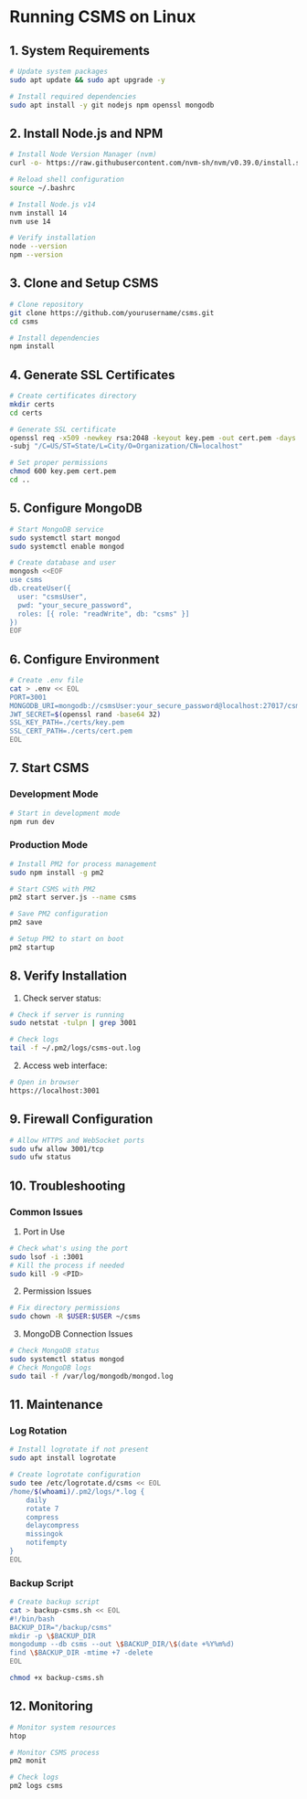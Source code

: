 # Running CSMS on Linux

## 1. System Requirements

```bash
# Update system packages
sudo apt update && sudo apt upgrade -y

# Install required dependencies
sudo apt install -y git nodejs npm openssl mongodb
```

## 2. Install Node.js and NPM

```bash
# Install Node Version Manager (nvm)
curl -o- https://raw.githubusercontent.com/nvm-sh/nvm/v0.39.0/install.sh | bash

# Reload shell configuration
source ~/.bashrc

# Install Node.js v14
nvm install 14
nvm use 14

# Verify installation
node --version
npm --version
```

## 3. Clone and Setup CSMS

```bash
# Clone repository
git clone https://github.com/yourusername/csms.git
cd csms

# Install dependencies
npm install
```

## 4. Generate SSL Certificates

```bash
# Create certificates directory
mkdir certs
cd certs

# Generate SSL certificate
openssl req -x509 -newkey rsa:2048 -keyout key.pem -out cert.pem -days 365 -nodes \
-subj "/C=US/ST=State/L=City/O=Organization/CN=localhost"

# Set proper permissions
chmod 600 key.pem cert.pem
cd ..
```

## 5. Configure MongoDB

```bash
# Start MongoDB service
sudo systemctl start mongod
sudo systemctl enable mongod

# Create database and user
mongosh <<EOF
use csms
db.createUser({
  user: "csmsUser",
  pwd: "your_secure_password",
  roles: [{ role: "readWrite", db: "csms" }]
})
EOF
```

## 6. Configure Environment

```bash
# Create .env file
cat > .env << EOL
PORT=3001
MONGODB_URI=mongodb://csmsUser:your_secure_password@localhost:27017/csms
JWT_SECRET=$(openssl rand -base64 32)
SSL_KEY_PATH=./certs/key.pem
SSL_CERT_PATH=./certs/cert.pem
EOL
```

## 7. Start CSMS

### Development Mode
```bash
# Start in development mode
npm run dev
```

### Production Mode
```bash
# Install PM2 for process management
sudo npm install -g pm2

# Start CSMS with PM2
pm2 start server.js --name csms

# Save PM2 configuration
pm2 save

# Setup PM2 to start on boot
pm2 startup
```

## 8. Verify Installation

1. Check server status:
```bash
# Check if server is running
sudo netstat -tulpn | grep 3001

# Check logs
tail -f ~/.pm2/logs/csms-out.log
```

2. Access web interface:
```bash
# Open in browser
https://localhost:3001
```

## 9. Firewall Configuration

```bash
# Allow HTTPS and WebSocket ports
sudo ufw allow 3001/tcp
sudo ufw status
```

## 10. Troubleshooting

### Common Issues

1. Port in Use
```bash
# Check what's using the port
sudo lsof -i :3001
# Kill the process if needed
sudo kill -9 <PID>
```

2. Permission Issues
```bash
# Fix directory permissions
sudo chown -R $USER:$USER ~/csms
```

3. MongoDB Connection Issues
```bash
# Check MongoDB status
sudo systemctl status mongod
# Check MongoDB logs
sudo tail -f /var/log/mongodb/mongod.log
```

## 11. Maintenance

### Log Rotation
```bash
# Install logrotate if not present
sudo apt install logrotate

# Create logrotate configuration
sudo tee /etc/logrotate.d/csms << EOL
/home/$(whoami)/.pm2/logs/*.log {
    daily
    rotate 7
    compress
    delaycompress
    missingok
    notifempty
}
EOL
```

### Backup Script
```bash
# Create backup script
cat > backup-csms.sh << EOL
#!/bin/bash
BACKUP_DIR="/backup/csms"
mkdir -p \$BACKUP_DIR
mongodump --db csms --out \$BACKUP_DIR/\$(date +%Y%m%d)
find \$BACKUP_DIR -mtime +7 -delete
EOL

chmod +x backup-csms.sh
```

## 12. Monitoring

```bash
# Monitor system resources
htop

# Monitor CSMS process
pm2 monit

# Check logs
pm2 logs csms
```